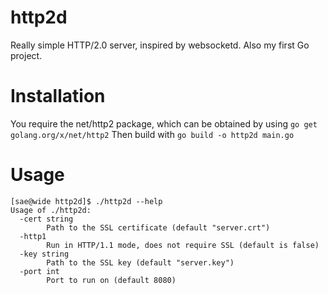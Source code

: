 # http2d
Really simple HTTP/2.0 server, inspired by websocketd. Also my first Go project.

# Installation
You require the net/http2 package, which can be obtained by using `go get golang.org/x/net/http2`
Then build with `go build -o http2d main.go`

# Usage
```
[sae@wide http2d]$ ./http2d --help
Usage of ./http2d:
  -cert string
        Path to the SSL certificate (default "server.crt")
  -http1
        Run in HTTP/1.1 mode, does not require SSL (default is false)
  -key string
        Path to the SSL key (default "server.key")
  -port int
        Port to run on (default 8080)
```